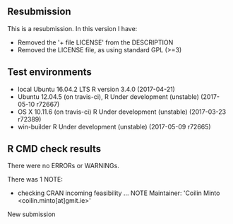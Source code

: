 ## Resubmission
This is a resubmission. In this version I have:

* Removed the '+ file LICENSE' from the DESCRIPTION
* Removed the LICENSE file, as using standard GPL (>=3)

## Test environments
* local Ubuntu 16.04.2 LTS R version 3.4.0 (2017-04-21)
* Ubuntu 12.04.5 (on travis-ci), R Under development (unstable) (2017-05-10 r72667)
* OS X 10.11.6 (on travis-ci) R Under development (unstable) (2017-03-23 r72389)
* win-builder R Under development (unstable) (2017-05-09 r72665)

## R CMD check results
There were no ERRORs or WARNINGs. 

There was 1 NOTE:

* checking CRAN incoming feasibility ... NOTE
Maintainer: 'Coilin Minto <coilin.minto[at]gmit.ie>'

New submission

